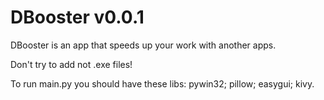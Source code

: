 # DBooster v0.0.1
DBooster is an app that speeds up your work with another apps.

Don't try to add not .exe files!

To run main.py you should have these libs: pywin32; pillow; easygui; kivy.

